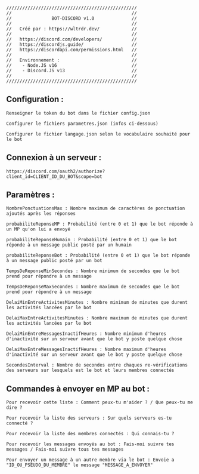 
    /////////////////////////////////////////////////
    //                                             //
    //               BOT-DISCORD v1.0              //
    //                                             //
    //   Créé par : https://wltrdr.dev/            //
    //                                             //
    //   https://discord.com/developers/           //
    //   https://discordjs.guide/                  //
    //   https://discordapi.com/permissions.html   //
    //                                             //
    //   Environnement :                           //
    //    - Node.JS v16                            //
    //    - Discord.JS v13                         //
    //                                             //
    /////////////////////////////////////////////////



Configuration :
---------------

    Renseigner le token du bot dans le fichier config.json

    Configurer le fichiers parametres.json (infos ci-dessous)

    Configurer le fichier langage.json selon le vocabulaire souhaité pour le bot



Connexion à un serveur :
------------------------

    https://discord.com/oauth2/authorize?client_id=CLIENT_ID_DU_BOT&scope=bot



Paramètres :
------------

    NombrePonctuationsMax : Nombre maximum de caractères de ponctuation ajoutés après les réponses

    probabiliteReponseMP : Probabilité (entre 0 et 1) que le bot réponde à un MP qu'on lui a envoyé

    probabiliteReponseHumain : Probabilité (entre 0 et 1) que le bot réponde à un message public posté par un humain

    probabiliteReponseBot : Probabilité (entre 0 et 1) que le bot réponde à un message public posté par un bot

    TempsDeReponseMinSecondes : Nombre minimum de secondes que le bot prend pour répondre à un message

    TempsDeReponseMaxSecondes : Nombre maximum de secondes que le bot prend pour répondre à un message

    DelaiMinEntreActivitesMinutes : Nombre minimum de minutes que durent les activités lancées par le bot

    DelaiMaxEntreActivitesMinutes : Nombre maximum de minutes que durent les activités lancées par le bot

    DelaiMinEntreMessagesInactifHeures : Nombre minimum d'heures d'inactivité sur un serveur avant que le bot y poste quelque chose

    DelaiMaxEntreMessagesInactifHeures : Nombre maximum d'heures d'inactivité sur un serveur avant que le bot y poste quelque chose

    SecondesInterval : Nombre de secondes entre chaques re-vérifications des serveurs sur lesquels est le bot et leurs membres connectés



Commandes à envoyer en MP au bot :
----------------------------------

    Pour recevoir cette liste : Comment peux-tu m'aider ? / Que peux-tu me dire ?

    Pour recevoir la liste des serveurs : Sur quels serveurs es-tu connecté ?

    Pour recevoir la liste des membres connectés : Qui connais-tu ?

    Pour recevoir les messages envoyés au bot : Fais-moi suivre tes messages / Fais-moi suivre tous tes messages

    Pour envoyer un message à un autre membre via le bot : Envoie a "ID_OU_PSEUDO_DU_MEMBRE" le message "MESSAGE_A_ENVOYER"

